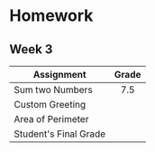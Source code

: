 # Homework 
## Week 3 

| Assignment | Grade |
|------------|:-----:| 
|Sum two Numbers | 7.5 |
|Custom Greeting | 
|Area of Perimeter|
|Student's Final Grade |